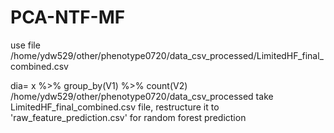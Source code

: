 # PCA-NTF-MF
use file /home/ydw529/other/phenotype0720/data_csv_processed/LimitedHF_final_combined.csv

dia= x %>% group_by(V1) %>% count(V2)
/home/ydw529/other/phenotype0720/data_csv_processed
take LimitedHF_final_combined.csv file, restructure it to 'raw_feature_prediction.csv' for random forest prediction 

